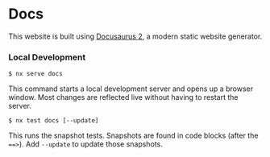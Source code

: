 # Docs

This website is built using [Docusaurus 2](https://docusaurus.io/), a modern static website generator.

### Local Development

```
$ nx serve docs
```

This command starts a local development server and opens up a browser window. Most changes are reflected live without having to restart the server.

```
$ nx test docs [--update]
```

This runs the snapshot tests. Snapshots are found in code blocks (after the `==>`). Add `--update` to update those snapshots.